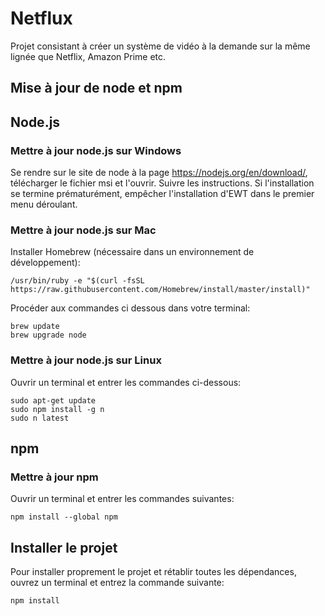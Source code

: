 # Netflux
Projet consistant à créer un système de vidéo à la demande sur la même lignée que Netflix, Amazon Prime etc.


## Mise à jour de node et npm

## Node.js

### Mettre à jour node.js sur Windows
Se rendre sur le site de node à la page https://nodejs.org/en/download/, télécharger le fichier msi et l'ouvrir.
Suivre les instructions.
Si l'installation se termine prématurément, empêcher l'installation d'EWT dans le premier menu déroulant.

### Mettre à jour node.js sur Mac
Installer Homebrew (nécessaire dans un environnement de développement):
```
/usr/bin/ruby -e "$(curl -fsSL https://raw.githubusercontent.com/Homebrew/install/master/install)"
```

Procéder aux commandes ci dessous dans votre terminal:
```
brew update
brew upgrade node
```

### Mettre à jour node.js sur Linux
Ouvrir un terminal et entrer les commandes ci-dessous:
```
sudo apt-get update
sudo npm install -g n
sudo n latest
```

## npm

### Mettre à jour npm
Ouvrir un terminal et entrer les commandes suivantes:
```
npm install --global npm
```


## Installer le projet
Pour installer proprement le projet et rétablir toutes les dépendances, ouvrez un terminal et entrez la commande suivante:
```
npm install
```